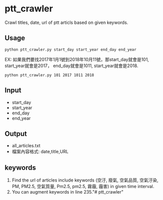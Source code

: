 # ptt_crawler

Crawl titles, date, url of ptt articls based on given keywords.

## Usage
```
python ptt_crawler.py start_day start_year end_day end_year
```
EX:
如果我們要找2017年1月1號到2018年10月11號，那start_day就會是101, start_year就會是2017，
end_day就會是1011, start_year就會是2018.
```
python ptt_crawler.py 101 2017 1011 2018
```

## Input
+ start_day
+ start_year
+ end_day
+ end_year

## Output
+ all_articles.txt
+ 檔案內容格式: date,title,URL

## keywords
1. Find the url of articles include keywords (空汙, 廢氣, 空氣品質, 空氣汙染, PM, PM2.5, 空氣質量, Pm2.5, pm2.5, 霧霾, 霾害) in given time interval.
2. You can augment keywords in line 235."# ptt_crawler" 
